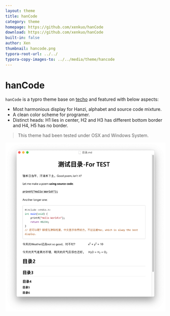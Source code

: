 ```yaml
---
layout: theme
title: hanCode
category: theme
homepage: https://github.com/xenkuo/hanCode
download: https://github.com/xenkuo/hanCode
built-in: false
author: Xen
thumbnail: hancode.png
typora-root-url: ../../
typora-copy-images-to: ../../media/theme/hancode
---
```


# hanCode

`hanCode` is a typro theme base on [techo](https://github.com/lfkdsk/techo.css) and featured with below aspects:

- Most harmonious display for Hanzi, alphabet and source code mixture.
- A clean color scheme for programer.
- Distinct heads: H1 lies in center, H2 and H3 has different bottom border and H4, H5 has no border.

> This theme had been tested under OSX and Windows System.

![preview](/media/theme/hancode/hancode.png)

